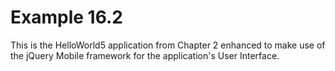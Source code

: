 Example 16.2
============
This is the HelloWorld5 application from Chapter 2 enhanced to make use of the jQuery Mobile framework for the application's User Interface.